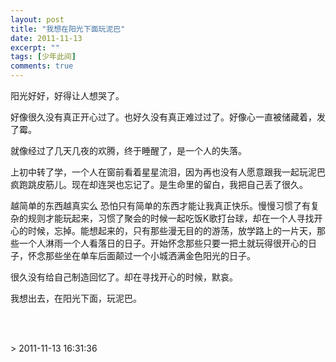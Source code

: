 ```yaml
---
layout: post
title: "我想在阳光下面玩泥巴"
date: 2011-11-13
excerpt: ""
tags: [少年此间]
comments: true
---
```


<p>阳光好好，好得让人想哭了。</p><p>好像很久没有真正开心过了。也好久没有真正难过过了。好像心一直被储藏着，发了霉。</p><p>就像经过了几天几夜的欢腾，终于睡醒了，是一个人的失落。</p><p>上初中转了学，一个人在窗前看着星星流泪，因为再也没有人愿意跟我一起玩泥巴疯跑跳皮筋儿。现在却连哭也忘记了。是生命里的留白，我把自己丢了很久。</p><p>越简单的东西越真实么 恐怕只有简单的东西才能让我真正快乐。慢慢习惯了有复杂的规则才能玩起来，习惯了聚会的时候一起吃饭K歌打台球，却在一个人寻找开心的时候，忘掉。能想起来的，只有那些漫无目的的游荡，放学路上的一片天，那些一个人淋雨一个人看落日的日子。开始怀念那些只要一把土就玩得很开心的日子，怀念那些坐在单车后面颠过一个小城洒满金色阳光的日子。</p><p>很久没有给自己制造回忆了。却在寻找开心的时候，默哀。</p><p>我想出去，在阳光下面，玩泥巴。</p>
<p><br><br></p>> 2011-11-13 16:31:36
